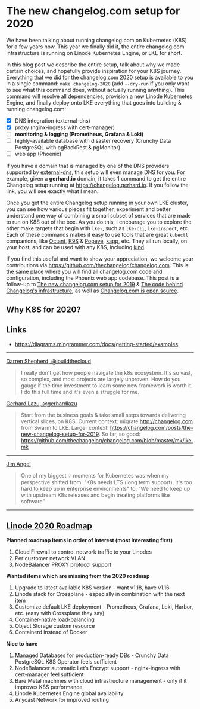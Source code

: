 # The new changelog.com setup for 2020

We have been talking about running changelog.com on Kubernetes (K8S) for a few years now.
This year we finally did it, the entire changelog.com infrastructure is running on Linode Kubernetes Engine, or LKE for short.

In this blog post we describe the entire setup, talk about why we made certain choices, and hopefully provide inspiration for your K8S journey.
Everything that we did for the changelog.com 2020 setup is available to you in a single command: `make changelog-2020` (add `--dry-run` if you only want to see what this command does, without actually running anything).
This command will resolve all dependencies, provision a new Linode Kubernetes Engine, and finally deploy onto LKE everything that goes into building & running changelog.com:

- [x] DNS integration (external-dns)
- [x] proxy (nginx-ingress with cert-manager)
- [ ] **monitoring & logging (Prometheus, Grafana & Loki)**
- [ ] highly-available database with disaster recovery (Crunchy Data PostgreSQL with pgBackRest & pgMonitor)
- [ ] web app (Phoenix)

If you have a domain that is managed by one of the DNS providers supported by [external-dns](https://github.com/kubernetes-sigs/external-dns), this setup will even manage DNS for you.
For example, given a **gerhard.io** domain, it takes 1 command to get the entire Changelog setup running at https://changelog.gerhard.io.
If you follow the link, you will see exactly what I mean.

Once you get the entire Changelog setup running in your own LKE cluster, you can see how various pieces fit together, experiment and better understand one way of combining a small subset of services that are made to run on K8S out of the box.
As you do this, I encourage you to explore the other make targets that begin with `lke-`, such as `lke-cli`, `lke-inspect`, etc.
Each of these commands makes it easy to use tools that are great `kubectl` companions, like [Octant](https://octant.dev/), [K9S](https://github.com/derailed/k9s) & [Popeye](https://github.com/derailed/popeye), [kapp](https://get-kapp.io/), etc.
They all run locally, on your host, and can be used with any K8S, including [kind](https://kind.sigs.k8s.io/).

If you find this useful and want to show your appreciation, we welcome your contributions via https://github.com/thechangelog/changelog.com.
This is the same place where you will find all changelog.com code and configuration, including the Phoenix web app codebase.
This post is a follow-up to [The new changelog.com setup for 2019](https://changelog.com/posts/the-new-changelog-setup-for-2019) & [The code behind Changelog's infrastructure](https://changelog.com/posts/the-code-behind-changelog-infrastructure), 
as well as [Changelog.com is open source](https://changelog.com/posts/changelog-is-open-source).

## Why K8S for 2020?

## Links

- https://diagrams.mingrammer.com/docs/getting-started/examples

---

[Darren Shepherd, @ibuildthecloud](https://twitter.com/ibuildthecloud/status/1212216198596661248)
> I really don't get how people navigate the k8s ecosystem.
> It's so vast, so complex, and most projects are largely unproven.
> How do you gauge if the time investment to learn some new framework is worth it.
> I do this full time and it's even a struggle for me.

[Gerhard Lazu, @gerhardlazu](https://twitter.com/gerhardlazu/status/1212398935366668288?s=20)
> Start from the business goals & take small steps towards delivering vertical slices, on K8S.
> Current context: migrate http://changelog.com from Swarm to LKE.
> Larger context: https://changelog.com/posts/the-new-changelog-setup-for-2019.
> So far, so good: https://github.com/thechangelog/changelog.com/blob/master/mk/lke.mk

---

[Jim Angel](https://twitter.com/jimmangel/status/1213855850986651648)
> One of my biggest 💡 moments for Kubernetes was when my perspective shifted from:
> "K8s needs LTS (long term support), it's too hard to keep up in enterprise environments"
> to:
> "We need to keep up with upstream K8s releases and begin treating platforms like software"

---

## [Linode 2020 Roadmap](https://www.linode.com/2019/12/30/2019-a-year-in-review)

**Planned roadmap items in order of interest (most interesting first)**

1. Cloud Firewall to control network traffic to your Linodes
1. Per customer network VLAN
1. NodeBalancer PROXY protocol support

**Wanted items which are missing from the 2020 roadmap**

1. Upgrade to latest available K8S version - want v1.18, have v1.16
1. Linode stack for Crossplane - especially in combination with the next item
1. Customize default LKE deployment - Prometheus, Grafana, Loki, Harbor, etc. (easy with Crossplane they say)
1. [Container-native load-balancing](https://cloud.google.com/kubernetes-engine/docs/how-to/container-native-load-balancing)
1. Object Storage custom resource
1. Containerd instead of Docker

**Nice to have**

1. Managed Databases for production-ready DBs - Crunchy Data PostgreSQL K8S Operator feels sufficient
1. NodeBalancer automatic Let’s Encrypt support - nginx-ingress with cert-manager feel sufficient
1. Bare Metal machines with cloud infrastructure management - only if it improves K8S performance
1. Linode Kubernetes Engine global availability
1. Anycast Network for improved routing
